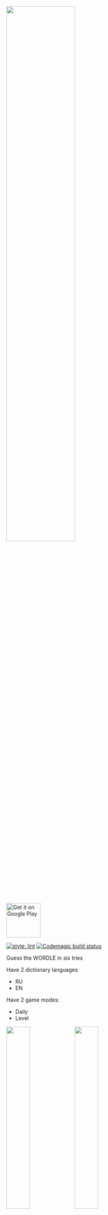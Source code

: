 <img src="https://raw.githubusercontent.com/Carapacik/WordlePlus/main/assets/images/splash_light.png" width="60%" />

<a href='https://play.google.com/store/apps/details?id=com.carapacik.wordly'><img alt='Get it on Google Play' src='https://play.google.com/intl/en_us/badges/images/generic/en_badge_web_generic.png' height='90px'/></a>

[![style: lint](https://img.shields.io/badge/style-lint-4BC0F5.svg)](https://pub.dev/packages/lint)
[![Codemagic build status](https://api.codemagic.io/apps/6228b05f8b3f4a000c890bd3/622c8c92de572f830ba91279/status_badge.svg)](https://codemagic.io/apps/6228b05f8b3f4a000c890bd3/622c8c92de572f830ba91279/latest_build)

Guess the WORDLE in six tries

Have 2 dictionary languages
- RU
- EN

Have 2 game modes:
- Daily
- Level

<img src="https://raw.githubusercontent.com/Carapacik/WordlePlus/main/.github/screenshot_1.png" width="35%" /> <img src="https://raw.githubusercontent.com/Carapacik/WordlePlus/main/.github/screenshot_2.png" width="35%" />

<img src="https://raw.githubusercontent.com/Carapacik/WordlePlus/main/.github/screenshot_3.png" width="35%" /> <img src="https://raw.githubusercontent.com/Carapacik/WordlePlus/main/.github/screenshot_4.png" width="35%" />

[RU dictionary scraper](https://github.com/Carapacik/gufo-me-dictionary-scraper)  
[EN dictionary scraper](https://github.com/Carapacik/cambridge-dictionary-scraper)